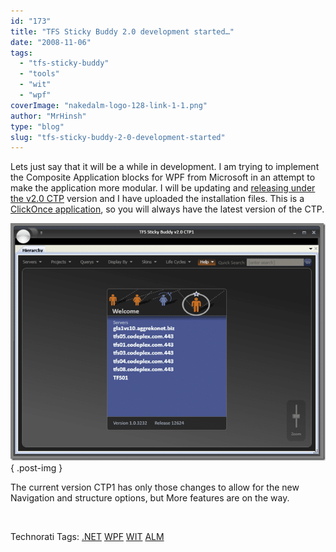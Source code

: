 ```yaml
---
id: "173"
title: "TFS Sticky Buddy 2.0 development started…"
date: "2008-11-06"
tags: 
  - "tfs-sticky-buddy"
  - "tools"
  - "wit"
  - "wpf"
coverImage: "nakedalm-logo-128-link-1-1.png"
author: "MrHinsh"
type: "blog"
slug: "tfs-sticky-buddy-2-0-development-started"
---
```


Lets just say that it will be a while in development. I am trying to implement the Composite Application blocks for WPF from Microsoft in an attempt to make the application more modular. I will be updating and [releasing under the v2.0 CTP](http://hinshelwood.com/downloads/TFSStickyBuddy/v2.0/) version and I have uploaded the installation files. This is a [ClickOnce application](http://hinshelwood.com/downloads/TFSStickyBuddy/v2.0/Hinshelwood.TFSStickyBuddy.application), so you will always have the latest version of the CTP.

[![image](images/TFSStickyBuddy2.0developmentstarted_AFAD-image_thumb-2-2.png)](http://blog.hinshelwood.com/files/2011/05/GWB-WindowsLiveWriter-TFSStickyBuddy2.0developmentstarted_AFAD-image_2.png)
{ .post-img }

The current version CTP1 has only those changes to allow for the new Navigation and structure options, but More features are on the way.

 

Technorati Tags: [.NET](http://technorati.com/tags/.NET) [WPF](http://technorati.com/tags/WPF) [WIT](http://technorati.com/tags/WIT) [ALM](http://technorati.com/tags/ALM)





